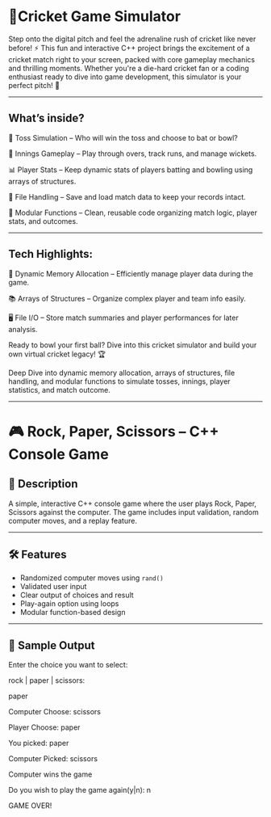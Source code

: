 # 🏏Cricket Game Simulator

Step onto the digital pitch and feel the adrenaline rush of cricket like never before! ⚡
This fun and interactive C++ project brings the excitement of a cricket match right to your screen, packed with core gameplay mechanics and thrilling moments. Whether you're a die-hard cricket fan or a coding enthusiast ready to dive into game development, this simulator is your perfect pitch! 🌟

---

## What’s inside?

🎲 Toss Simulation – Who will win the toss and choose to bat or bowl?

🏏 Innings Gameplay – Play through overs, track runs, and manage wickets.

📊 Player Stats – Keep dynamic stats of players batting and bowling using arrays of structures.

💾 File Handling – Save and load match data to keep your records intact.

🔧 Modular Functions – Clean, reusable code organizing match logic, player stats, and outcomes.


---

## Tech Highlights:

🧠 Dynamic Memory Allocation – Efficiently manage player data during the game.

📚 Arrays of Structures – Organize complex player and team info easily.

🖥️ File I/O – Store match summaries and player performances for later analysis.

Ready to bowl your first ball? Dive into this cricket simulator and build your own virtual cricket legacy! 🏆

Deep Dive into  dynamic memory allocation, arrays of structures, file handling, and modular functions to simulate tosses, innings, player statistics, and match outcome.

---
# 🎮 Rock, Paper, Scissors – C++ Console Game

## 📘 Description
A simple, interactive C++ console game where the user plays Rock, Paper, Scissors against the computer. The game includes input validation, random computer moves, and a replay feature.

---

## 🛠 Features
- Randomized computer moves using `rand()`
- Validated user input
- Clear output of choices and result
- Play-again option using loops
- Modular function-based design

---

## 🧪 Sample Output
Enter the choice you want to select:

rock | paper | scissors:

paper

Computer Choose: scissors

Player Choose: paper

You picked: paper

Computer Picked: scissors

Computer wins the game

Do you wish to play the game again(y|n): n

GAME OVER!
